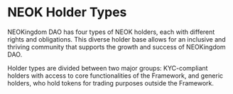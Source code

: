 # NEOK Holder Types

NEOKingdom DAO has four types of NEOK holders, each with different rights and obligations. This diverse holder base allows for an inclusive and thriving community that supports the growth and success of NEOKingdom DAO.

Holder types are divided between two major groups: KYC-compliant holders with access to core functionalities of the Framework, and generic holders, who hold tokens for trading purposes outside the Framework.
